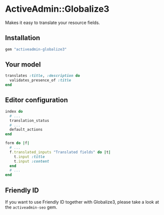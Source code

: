 # ActiveAdmin::Globalize3
Makes it easy to translate your resource fields.

## Installation

```ruby
gem "activeadmin-globalize3"
```
## Your model

```ruby
translates :title, :description do
  validates_presence_of :title
end
```
## Editor configuration

```ruby
index do
  # ...
  translation_status
  # ...
  default_actions
end

form do |f|
  # ...
  f.translated_inputs "Translated fields" do |t|
    t.input :title
    t.input :content
  end
  # ...
end
```

## Friendly ID

If you want to use Friendly ID together with Globalize3, please take a look
at the `activeadmin-seo` gem.
